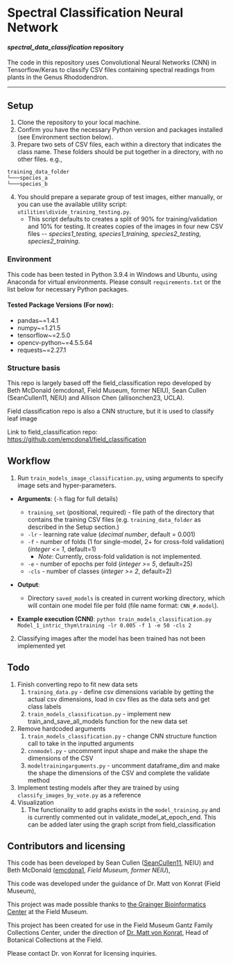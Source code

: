 # Spectral Classification Neural Network
#### _spectral_data_classification_ repository


The code in this repository uses Convolutional Neural Networks (CNN) in Tensorflow/Keras to classify CSV files containing
spectral readings from plants in the Genus Rhododendron.

---

## Setup
1. Clone the repository to your local machine.
1. Confirm you have the necessary Python version and packages installed (see Environment section below).
1. Prepare two sets of CSV files, each within a directory that indicates the class name.  These folders should be put 
   together in a directory, with no other files. e.g.,
```
training_data_folder
└───species_a
└───species_b
```
   

4. You should prepare a separate group of test images, either manually, or you can use the available utility script: 
   `utilities\divide_training_testing.py`.
    - This script defaults to creates a split of 90% for training/validation and 10% for testing. It creates copies of 
      the images in four new CSV files  -- *species1_testing, species1_training, species2_testing, species2_training*.

### Environment
This code has been tested in Python 3.9.4 in Windows and Ubuntu, using Anaconda 
for virtual environments.  Please consult `requirements.txt` or the list below 
for necessary Python packages.

#### Tested Package Versions (For now):
- pandas~=1.4.1
- numpy~=1.21.5
- tensorflow~=2.5.0
- opencv-python~=4.5.5.64
- requests~=2.27.1

### Structure basis
This repo is largely based off the field_classification repo developed by Beth McDonald (emcdona1, Field Museum, former NEIU), Sean Cullen (SeanCullen11, NEIU) and Allison Chen (allisonchen23, UCLA).

Field classification repo is also a CNN structure, but it is used to classify leaf image 

Link to field_classification repo:
https://github.com/emcdona1/field_classification 


## Workflow
1. Run `train_models_image_classification.py`, using arguments to specify image sets and hyper-parameters.

- **Arguments**: (`-h` flag for full details)
    - `training_set` (positional, required) - file path of the directory that contains the training CSV files 
      (e.g. `training_data_folder` as described in the Setup section.)
    - `-lr` - learning rate value (*decimal number*, default = 0.001)
    - `-f` - number of folds (1 for single-model, 2+ for cross-fold validation) (*integer <= 1*, default=1)
        - *Note*: Currently, cross-fold validation is not implemented.
    - `-e` - number of epochs per fold (*integer >= 5*, default=25)
    - `-cls` - number of classes (*integer >= 2*, default=2)
 
- **Output**:
    - Directory `saved_models` is created in current working directory, which will contain one model file per fold (file name format: `CNN_#.model`).

- **Example execution (CNN)**: `python train_models_classification.py Model_1_intric_thym\training -lr 0.005 -f 1 -e 50 -cls 2`

2. Classifying images after the model has been trained has not been implemented yet

## Todo
1. Finish converting repo to fit new data sets
   1. `training_data.py` - define csv dimensions variable by getting the actual csv dimensions, load in csv files as the data sets and get class labels
   2. `train_models_classification.py` - implement new train_and_save_all_models function for the new data set
2. Remove hardcoded arguments 
   1. `train_models_classification.py` - change CNN structure function call to take in the inputted arguments 
   2. `cnnmodel.py` - uncomment input shape and make the shape the dimensions of the CSV
   3. `modeltrainingarguments.py` - uncomment dataframe_dim and make the shape the dimensions of the CSV and complete the validate method
3. Implement testing models after they are trained by using `classify_images_by_vote.py` as a reference 
4. Visualization
   1. The functionality to add graphs exists in the `model_training.py` and is currently commented out in validate_model_at_epoch_end. This can be added later using the graph script from field_classification


## Contributors and licensing
This code has been developed by Sean Cullen ([SeanCullen11](https://github.com/SeanCullen11), NEIU)
and Beth McDonald ([emcdona1](https://github.com/emcdona1), *Field Museum, former NEIU*), 



This code was developed under the guidance of Dr. Matt von Konrat (Field Museum),

This project was made possible thanks to [the Grainger Bioinformatics Center](https://www.fieldmuseum.org/science/labs/grainger-bioinformatics-center) at the Field Museum.

This project has been created for use in the Field Museum Gantz Family Collections Center, 
under the direction of [Dr. Matt von Konrat](https://www.fieldmuseum.org/about/staff/profile/16), Head of Botanical Collections at the Field.

Please contact Dr. von Konrat for licensing inquiries.